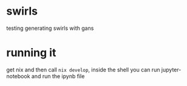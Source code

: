 # swirls
testing generating swirls with gans

# running it
get nix and then call `nix develop`, inside the shell you can run jupyter-notebook and run the ipynb file
